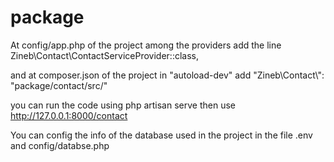 # package
At config/app.php of the project among the providers  add the line Zineb\Contact\ContactServiceProvider::class, 

and at composer.json of the project in "autoload-dev"  add "Zineb\\Contact\\": "package/contact/src/"

you can run the code using php artisan serve then use http://127.0.0.1:8000/contact

You can config the info of the database used in the project in the file .env and config/databse.php
